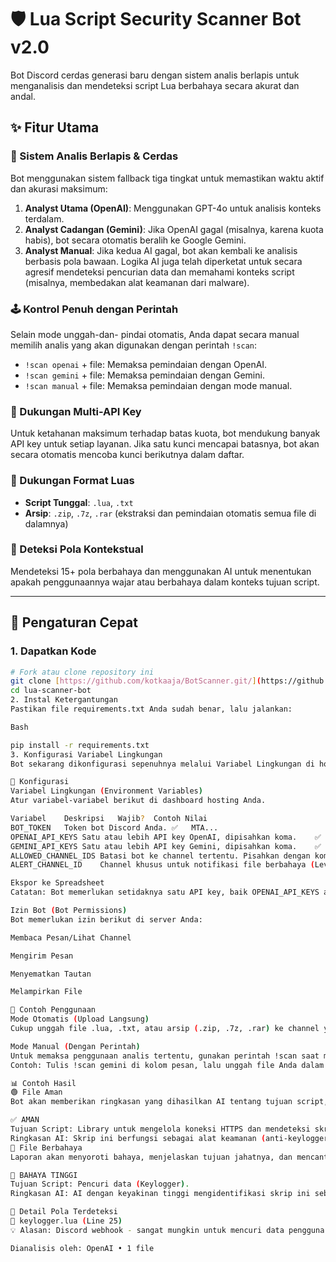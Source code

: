 # 🛡️ Lua Script Security Scanner Bot v2.0

Bot Discord cerdas generasi baru dengan sistem analis berlapis untuk menganalisis dan mendeteksi script Lua berbahaya secara akurat dan andal.

## ✨ Fitur Utama

### 🧠 Sistem Analis Berlapis & Cerdas
Bot menggunakan sistem fallback tiga tingkat untuk memastikan waktu aktif dan akurasi maksimum:
1.  **Analyst Utama (OpenAI)**: Menggunakan GPT-4o untuk analisis konteks terdalam.
2.  **Analyst Cadangan (Gemini)**: Jika OpenAI gagal (misalnya, karena kuota habis), bot secara otomatis beralih ke Google Gemini.
3.  **Analyst Manual**: Jika kedua AI gagal, bot akan kembali ke analisis berbasis pola bawaan.
Logika AI juga telah diperketat untuk secara agresif mendeteksi pencurian data dan memahami konteks script (misalnya, membedakan alat keamanan dari malware).

### 🕹️ Kontrol Penuh dengan Perintah
Selain mode unggah-dan- pindai otomatis, Anda dapat secara manual memilih analis yang akan digunakan dengan perintah `!scan`:
- `!scan openai` + file: Memaksa pemindaian dengan OpenAI.
- `!scan gemini` + file: Memaksa pemindaian dengan Gemini.
- `!scan manual` + file: Memaksa pemindaian dengan mode manual.

### 🔑 Dukungan Multi-API Key
Untuk ketahanan maksimum terhadap batas kuota, bot mendukung banyak API key untuk setiap layanan. Jika satu kunci mencapai batasnya, bot akan secara otomatis mencoba kunci berikutnya dalam daftar.

### 📁 Dukungan Format Luas
- **Script Tunggal**: `.lua`, `.txt`
- **Arsip**: `.zip`, `.7z`, `.rar` (ekstraksi dan pemindaian otomatis semua file di dalamnya)

### 🚨 Deteksi Pola Kontekstual
Mendeteksi 15+ pola berbahaya dan menggunakan AI untuk menentukan apakah penggunaannya wajar atau berbahaya dalam konteks tujuan script.

---
## 🚀 Pengaturan Cepat

### 1. Dapatkan Kode
```bash
# Fork atau clone repository ini
git clone [https://github.com/kotkaaja/BotScanner.git/](https://github.com/kotkaaja/BotScanner.git/)
cd lua-scanner-bot
2. Instal Ketergantungan
Pastikan file requirements.txt Anda sudah benar, lalu jalankan:

Bash

pip install -r requirements.txt
3. Konfigurasi Variabel Lingkungan
Bot sekarang dikonfigurasi sepenuhnya melalui Variabel Lingkungan di hosting Anda (misalnya, Railway, Heroku).

🔧 Konfigurasi
Variabel Lingkungan (Environment Variables)
Atur variabel-variabel berikut di dashboard hosting Anda.

Variabel	Deskripsi	Wajib?	Contoh Nilai
BOT_TOKEN	Token bot Discord Anda.	✅	MTA...
OPENAI_API_KEYS	Satu atau lebih API key OpenAI, dipisahkan koma.	✅ (Salah satu)	sk-...,sk-...
GEMINI_API_KEYS	Satu atau lebih API key Gemini, dipisahkan koma.	✅ (Salah satu)	AIza...,AIza...
ALLOWED_CHANNEL_IDS	Batasi bot ke channel tertentu. Pisahkan dengan koma untuk >1.	❌	12345...,98765...
ALERT_CHANNEL_ID	Channel khusus untuk notifikasi file berbahaya (Level 4).	❌	56789...

Ekspor ke Spreadsheet
Catatan: Bot memerlukan setidaknya satu API key, baik OPENAI_API_KEYS atau GEMINI_API_KEYS, untuk dapat berfungsi dengan analisis AI.

Izin Bot (Bot Permissions)
Bot memerlukan izin berikut di server Anda:

Membaca Pesan/Lihat Channel

Mengirim Pesan

Menyematkan Tautan

Melampirkan File

📖 Contoh Penggunaan
Mode Otomatis (Upload Langsung)
Cukup unggah file .lua, .txt, atau arsip (.zip, .7z, .rar) ke channel yang diizinkan. Bot akan otomatis memindai menggunakan sistem fallback (OpenAI → Gemini → Manual).

Mode Manual (Dengan Perintah)
Untuk memaksa penggunaan analis tertentu, gunakan perintah !scan saat mengunggah file.
Contoh: Tulis !scan gemini di kolom pesan, lalu unggah file Anda dalam pesan yang sama.

📊 Contoh Hasil
🟢 File Aman
Bot akan memberikan ringkasan yang dihasilkan AI tentang tujuan script, bahkan jika aman.

✅ AMAN
Tujuan Script: Library untuk mengelola koneksi HTTPS dan mendeteksi skrip berbahaya.
Ringkasan AI: Skrip ini berfungsi sebagai alat keamanan (anti-keylogger) yang sah...
🔴 File Berbahaya
Laporan akan menyoroti bahaya, menjelaskan tujuan jahatnya, dan mencantumkan pola yang terdeteksi.

🚨 BAHAYA TINGGI
Tujuan Script: Pencuri data (Keylogger).
Ringkasan AI: AI dengan keyakinan tinggi mengidentifikasi skrip ini sebagai keylogger. Skrip ini mengambil nama pemain, alamat server, dan input pengguna, lalu mengirimkannya ke Discord webhook. Ini adalah malware.

📝 Detail Pola Terdeteksi
📁 keylogger.lua (Line 25)
💡 Alasan: Discord webhook - sangat mungkin untuk mencuri data pengguna

Dianalisis oleh: OpenAI • 1 file